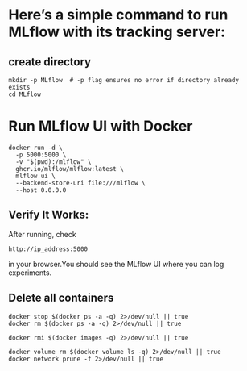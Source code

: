 
# Here’s a simple command to run MLflow with its tracking server:


## create directory

```
mkdir -p MLflow  # -p flag ensures no error if directory already exists
cd MLflow
```

# Run MLflow UI with Docker

```
docker run -d \
  -p 5000:5000 \
  -v "$(pwd):/mlflow" \
  ghcr.io/mlflow/mlflow:latest \
  mlflow ui \
  --backend-store-uri file:///mlflow \
  --host 0.0.0.0
```

## Verify It Works:

After running, check 

```
http://ip_address:5000 
```

in your browser.You should see the MLflow UI where you can log experiments.




## Delete all containers

```
docker stop $(docker ps -a -q) 2>/dev/null || true
docker rm $(docker ps -a -q) 2>/dev/null || true

docker rmi $(docker images -q) 2>/dev/null || true

docker volume rm $(docker volume ls -q) 2>/dev/null || true
docker network prune -f 2>/dev/null || true

```